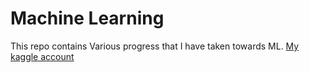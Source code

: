 # Machine Learning 

This repo contains Various progress that I have taken towards ML.
[My kaggle account](https://www.kaggle.com/shreyaseshadri)

